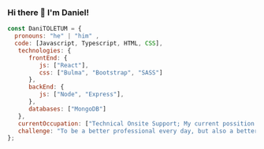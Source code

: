 ### Hi there 👋 I'm Daniel!

```javascript
const DaniTOLETUM = {
  pronouns: "he" | "him" ,
  code: [Javascript, Typescript, HTML, CSS],
   technologies: {
      frontEnd: {
         js: ["React"],
         css: ["Bulma", "Bootstrap", "SASS"]
      },
      backEnd: {
         js: ["Node", "Express"],
      },
      databases: ["MongoDB"]
   },
   currentOccupation: ["Technical Onsite Support; My current possition is something between PO and Senior Web Developer"],
   challenge: "To be a better professional every day, but also a better person",
};
```

<!--
**DaniTOLETUM/DaniTOLETUM** is a ✨ _special_ ✨ repository because its `README.md` (this file) appears on your GitHub profile.

Here are some ideas to get you started:

- 🔭 I’m currently working on ...
- 🌱 I’m currently learning ...
- 👯 I’m looking to collaborate on ...
- 🤔 I’m looking for help with ...
- 💬 Ask me about ...
- 📫 How to reach me: ...
- 😄 Pronouns: ...
- ⚡ Fun fact: ...
-->
